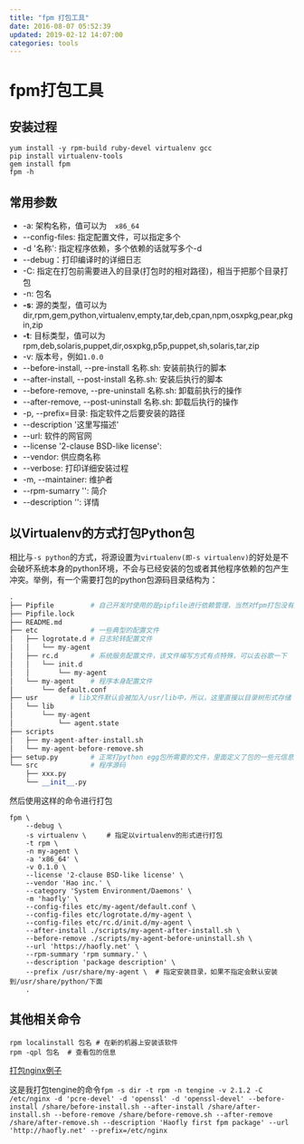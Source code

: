 ```yaml
---
title: "fpm 打包工具"
date: 2016-08-07 05:52:39
updated: 2019-02-12 14:07:00
categories: tools
---
```


# fpm打包工具

## 安装过程

```shell
yum install -y rpm-build ruby-devel virtualenv gcc
pip install virtualenv-tools 
gem install fpm
fpm -h
```
## 常用参数
- -a: 架构名称，值可以为`  x86_64`
- --config-files: 指定配置文件，可以指定多个
- -d '名称': 指定程序依赖，多个依赖的话就写多个-d
- --debug：打印编译时的详细日志
- -C: 指定在打包前需要进入的目录(打包时的相对路径)，相当于把那个目录打包
- -n: 包名
- **-s**: 源的类型，值可以为dir,rpm,gem,python,virtualenv,empty,tar,deb,cpan,npm,osxpkg,pear,pkgin,zip
- **-t**: 目标类型，值可以为rpm,deb,solaris,puppet,dir,osxpkg,p5p,puppet,sh,solaris,tar,zip
- -v: 版本号，例如`1.0.0`
- --before-install, --pre-install 名称.sh: 安装前执行的脚本
- --after-install, --post-install 名称.sh: 安装后执行的脚本
- --before-remove, --pre-uninstall 名称.sh: 卸载前执行的操作
- --after-remove, --post-uninstall 名称.sh: 卸载后执行的操作
- -p, --prefix=目录: 指定软件之后要安装的路径
- --description '这里写描述'
- --url: 软件的网官网
- --license '2-clause BSD-like license': 
- --vendor: 供应商名称
- --verbose: 打印详细安装过程
- -m, --maintainer: 维护者
- --rpm-sumarry '': 简介
- --description '': 详情

## 以Virtualenv的方式打包Python包

相比与`-s python`的方式，将源设置为`virtualenv(即-s virtualenv)`的好处是不会破坏系统本身的python环境，不会与已经安装的包或者其他程序依赖的包产生冲突。举例，有一个需要打包的python包源码目录结构为：

```python
.
├── Pipfile			# 自己开发时使用的是pipfile进行依赖管理，当然对fpm打包没有影响
├── Pipfile.lock
├── README.md
├── etc				# 一些典型的配置文件
│   ├── logrotate.d	# 日志轮转配置文件
│   │   └── my-agent
│   ├── rc.d		# 系统服务配置文件，该文件编写方式有点特殊，可以去谷歌一下
│   │   └── init.d
│   │       └── my-agent
│   └── my-agent	# 程序本身配置文件
│       └── default.conf
├── usr        # lib文件默认会被加入/usr/lib中，所以，这里直接以目录树形式存储
│   └── lib
│       └── my-agent
│           └── agent.state
├── scripts
│   ├── my-agent-after-install.sh
│   └── my-agent-before-remove.sh
├── setup.py		# 正常打python egg包所需要的文件，里面定义了包的一些元信息
└── src				# 程序源码
    ├── xxx.py
	└── __init__.py
```

然后使用这样的命令进行打包

```shell
fpm \
	--debug \
	-s virtualenv \		# 指定以virtualenv的形式进行打包
	-t rpm \
	-n my-agent \
	-a 'x86_64' \
	-v 0.1.0 \
	--license '2-clause BSD-like license' \
	--vendor 'Hao inc.' \
	--category 'System Environment/Daemons' \
	-m 'haofly' \
	--config-files etc/my-agent/default.conf \
	--config-files etc/logrotate.d/my-agent \
	--config-files etc/rc.d/init.d/my-agent \
	--after-install ./scripts/my-agent-after-install.sh \
	--before-remove ./scripts/my-agent-before-uninstall.sh \
	--url 'https://haofly.net' \
	--rpm-summary 'rpm summary.' \
	--description 'package description' \
	--prefix /usr/share/my-agent \	# 指定安装目录，如果不指定会默认安装到/usr/share/python/下面
	.
```

## 其他相关命令

```shell
rpm localinstall 包名 # 在新的机器上安装该软件
rpm -qpl 包名  # 查看包的信息
```

[打包nginx例子](http://www.z-dig.com/fpm-custom-nginx-rpm-package.html)

这是我打包tengine的命令`fpm -s dir -t rpm -n tengine -v 2.1.2 -C /etc/nginx -d 'pcre-devel' -d 'openssl' -d 'openssl-devel' --before-install /share/before-install.sh --after-install /share/after-install.sh --before-remove /share/before-remove.sh --after-remove /share/after-remove.sh --description 'Haofly first fpm package' --url 'http://haofly.net' --prefix=/etc/nginx
`